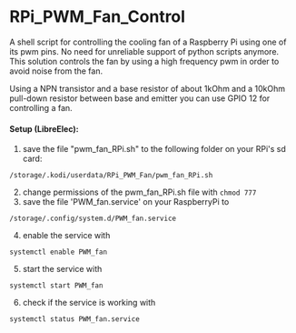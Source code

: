 # RPi_PWM_Fan_Control
A shell script for controlling the cooling fan of a Raspberry Pi using one of its pwm pins.
No need for unreliable support of python scripts anymore.
This solution controls the fan by using a high frequency pwm in order to avoid noise from the fan.

Using a NPN transistor and a base resistor of about 1kOhm and a 10kOhm pull-down resistor between base and emitter you can use GPIO 12 for controlling a fan.

#### Setup (LibreElec):

1. save the file "pwm_fan_RPi.sh" to the following folder on your RPi's sd card:

```
/storage/.kodi/userdata/RPi_PWM_Fan/pwm_fan_RPi.sh
```

2. change permissions of the pwm_fan_RPi.sh file with `chmod 777`
3. save the file 'PWM_fan.service' on your RaspberryPi to
```
/storage/.config/system.d/PWM_fan.service
```
4. enable the service with
```
systemctl enable PWM_fan
```
5. start the service with
```
systemctl start PWM_fan
```
6. check if the service is working with
```
systemctl status PWM_fan.service
```
